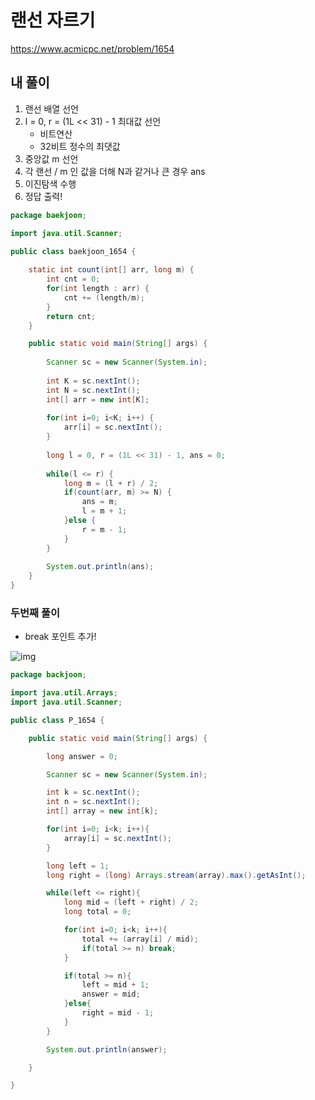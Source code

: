 # 랜선 자르기 

 https://www.acmicpc.net/problem/1654

## 내 풀이

1. 랜선 배열 선언
2. l = 0, r = (1L << 31) - 1 최대값 선언
   * 비트연산
   * 32비트 정수의 최댓값
3. 중앙값 m 선언
4. 각 랜선 / m 인 값을 더해 N과 같거나 큰 경우 ans
5. 이진탐색 수행
6. 정답 출력!

```java
package baekjoon;

import java.util.Scanner;

public class baekjoon_1654 {
	
	static int count(int[] arr, long m) {
		int cnt = 0;
		for(int length : arr) {
			cnt += (length/m);
		}
		return cnt;
	}

	public static void main(String[] args) {
		
		Scanner sc = new Scanner(System.in);
		
		int K = sc.nextInt();
		int N = sc.nextInt();
		int[] arr = new int[K];
		
		for(int i=0; i<K; i++) {
			arr[i] = sc.nextInt();
		}
		
		long l = 0, r = (1L << 31) - 1, ans = 0;
		
		while(l <= r) {
			long m = (l + r) / 2;
			if(count(arr, m) >= N) {
				ans = m;
				l = m + 1;
			}else {
				r = m - 1;
			}
		}
		
		System.out.println(ans);
	}
}
```

### 두번째 풀이

* break 포인트 추가!

![img](https://postfiles.pstatic.net/MjAyNTEwMTNfOTcg/MDAxNzYwMzU4NjM0NzI3.g7saucu_2vCDHbivxFvzPMhWbIlCAdNQ3HviFuzSkmQg.xa1Bc9v6-i_9DNqlbsPb2iv80a6U95_jW0lJkeSZR2Yg.PNG/image.png?type=w773)

```java
package backjoon;

import java.util.Arrays;
import java.util.Scanner;

public class P_1654 {

    public static void main(String[] args) {

        long answer = 0;

        Scanner sc = new Scanner(System.in);

        int k = sc.nextInt();
        int n = sc.nextInt();
        int[] array = new int[k];

        for(int i=0; i<k; i++){
            array[i] = sc.nextInt();
        }

        long left = 1;
        long right = (long) Arrays.stream(array).max().getAsInt();

        while(left <= right){
            long mid = (left + right) / 2;
            long total = 0;

            for(int i=0; i<k; i++){
                total += (array[i] / mid);
                if(total >= n) break;
            }

            if(total >= n){
                left = mid + 1;
                answer = mid;
            }else{
                right = mid - 1;
            }
        }

        System.out.println(answer);

    }

}
```

